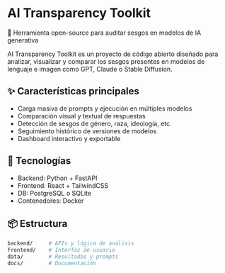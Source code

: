 # AI Transparency Toolkit

🧰 Herramienta open-source para auditar sesgos en modelos de IA generativa

AI Transparency Toolkit es un proyecto de código abierto diseñado para analizar, visualizar y comparar los sesgos presentes en modelos de lenguaje e imagen como GPT, Claude o Stable Diffusion.

## ✨ Características principales

- Carga masiva de prompts y ejecución en múltiples modelos
- Comparación visual y textual de respuestas
- Detección de sesgos de género, raza, ideología, etc.
- Seguimiento histórico de versiones de modelos
- Dashboard interactivo y exportable

## 🧱 Tecnologías

- Backend: Python + FastAPI
- Frontend: React + TailwindCSS
- DB: PostgreSQL o SQLite
- Contenedores: Docker

## 📦 Estructura

```bash
backend/     # APIs y lógica de análisis
frontend/    # Interfaz de usuario
data/        # Resultados y prompts
docs/        # Documentación
